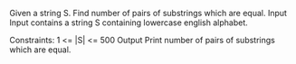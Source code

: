 Given a string S. Find number of pairs of substrings which are equal.
Input
Input contains a string S containing lowercase english alphabet.

Constraints:
1 <= |S| <= 500
Output
Print number of pairs of substrings which are equal.